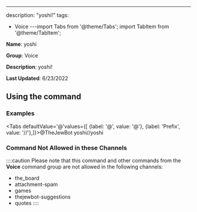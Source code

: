 ---
description: "yoshi!"
tags:
  - Voice
---import Tabs from '@theme/Tabs';
import TabItem from '@theme/TabItem';

**Name**: yoshi

**Group**: Voice

**Description**: yoshi!

**Last Updated**: 6/23/2022

## Using the command

### Examples
<Tabs defaultValue='@'values={[ {label: '@', value: '@'}, {label: 'Prefix', value: '//'},]}><TabItem value='@'>@TheJewBot yoshi</TabItem><TabItem value='//'>//yoshi</TabItem></Tabs>

### Command Not Allowed in these Channels
::::caution Please note that this command and other commands from the **Voice** command group are not allowed in the following channels:
- the_board
- attachment-spam
- games
- thejewbot-suggestions
- quotes
::::